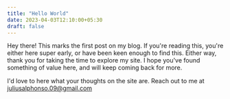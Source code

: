 ```yaml
---
title: "Hello World"
date: 2023-04-03T12:10:00+05:30
draft: false
---
```


Hey there! This marks the first post on my blog. If you're reading this, you're either here super early, or have been keen enough to find this. Either way, thank you for taking the time to explore my site. I hope you've found something of value here, and will keep coming back for more.

I'd love to here what your thoughts on the site are. Reach out to me at [juliusalphonso.09@gmail.com](mailto:juliusalphonso.09@gmail.com)
